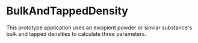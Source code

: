 # BulkAndTappedDensity
This prototype application uses an excipient powder or similar substance's bulk and tapped densities to calculate three parameters.
